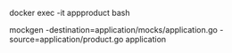 docker exec -it appproduct bash

mockgen -destination=application/mocks/application.go -source=application/product.go application
